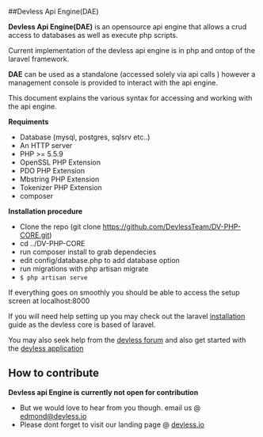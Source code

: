 
##Devless Api Engine(DAE)

**Devless Api Engine(DAE)** is an opensource api engine that allows a crud access to databases as well as execute php scripts. 

Current implementation of the devless api engine is in php and ontop of the laravel framework. 

**DAE** can be used as a standalone (accessed solely via api calls ) however a management console is provided to interact with the api engine.

This document explains the various syntax for accessing and working with  the api engine.

**Requiments**
* Database (mysql, postgres, sqlsrv etc..)
* An HTTP server
* PHP >= 5.5.9
* OpenSSL PHP Extension
* PDO PHP Extension
* Mbstring PHP Extension
* Tokenizer PHP Extension
* composer

**Installation procedure**
* Clone the repo (git clone https://github.com/DevlessTeam/DV-PHP-CORE.git) 
* cd ../DV-PHP-CORE
* run composer install to grab dependecies
* edit config/database.php to add database option 
* run migrations with php artisan migrate
* ``$ php artisan serve``

If everything goes on smoothly you should be able to access the setup screen at localhost:8000

If you will need help setting up you may check out the laravel [installation](https://laravel.com/docs/5.1) guide as the devless core is based of laravel. 

You may also seek help from the [devless forum](http://forum.devless.io) and also get started with the [devless application](http://docs.devless.io)
## How to contribute 
**Devless api Engine is currently not open for contribution**
* But we would love to hear from  you though. email us @ edmond@devless.io
* Please dont forget to visit our landing page @ [devless.io](devless.io)
